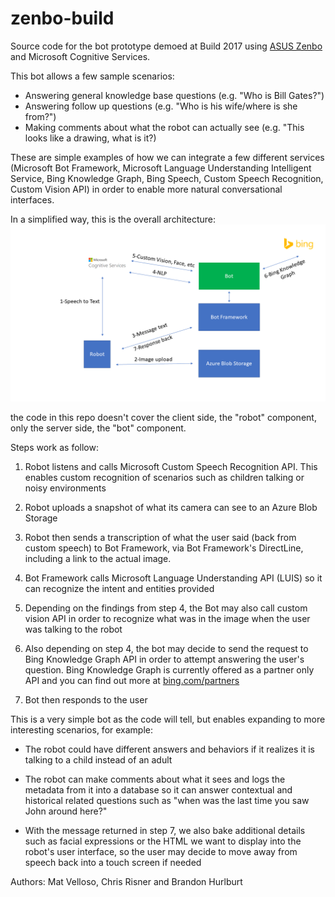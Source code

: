 # zenbo-build
Source code for the bot prototype demoed at Build 2017 using [ASUS Zenbo](http://zenbo.asus.com "ASUS Zenbo") and Microsoft Cognitive Services.

This bot allows a few sample scenarios:



- Answering general knowledge base questions (e.g. "Who is Bill Gates?")
- Answering follow up questions (e.g. "Who is his wife/where is she from?")
- Making comments about what the robot can actually see (e.g. "This looks like a drawing, what is it?)

 
These are simple examples of how we can integrate a few different services (Microsoft Bot Framework, Microsoft Language Understanding Intelligent Service, Bing Knowledge Graph, Bing Speech, Custom Speech Recognition, Custom Vision API) in order to enable more natural conversational interfaces.

In a simplified way, this is the overall architecture:
![](./docs/bot-architecture.png)

the code in this repo doesn't cover the client side, the "robot" component, only the server side, the "bot" component.

Steps work as follow:

1. Robot listens and calls Microsoft Custom Speech Recognition API. This enables custom recognition of scenarios such as children talking or noisy environments

2. Robot uploads a snapshot of what its camera can see to an Azure Blob Storage

3. Robot then sends a transcription of what the user said (back from custom speech) to Bot Framework, via Bot Framework's DirectLine, including a link to the actual image.

4. Bot Framework calls Microsoft Language Understanding API (LUIS) so it can recognize the intent and entities provided

5. Depending on the findings from step 4, the Bot may also call custom vision API in order to recognize what was in the image when the user was talking to the robot

6. Also depending on step 4, the bot may decide to send the request to Bing Knowledge Graph API in order to attempt answering the user's question. Bing Knowledge Graph is currently offered as a partner only API and you can find out more at [bing.com/partners](http://www.bing.com/partners)

7. Bot then responds to the user

This is a very simple bot as the code will tell, but enables expanding to more interesting scenarios, for example:



- The robot could have different answers and behaviors if it realizes it is talking to a child instead of an adult

- The robot can make comments about what it sees and logs the metadata from it into a database so it can answer contextual and historical related questions such as "when was the last time you saw John around here?"

- With the message returned in step 7, we also bake additional details such as facial expressions or the HTML we want to display into the robot's user interface, so the user may decide to move away from speech back into a touch screen if needed

Authors: Mat Velloso, Chris Risner and Brandon Hurlburt 
